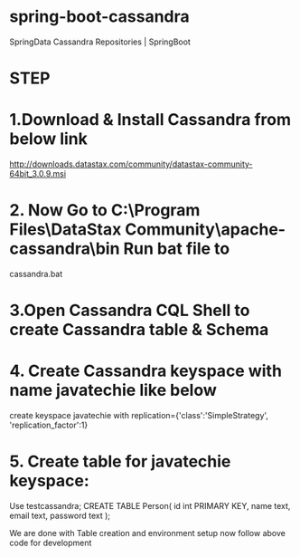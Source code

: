 # spring-boot-cassandra
SpringData Cassandra Repositories | SpringBoot

# STEP
# 1.Download & Install Cassandra from below link                                             
http://downloads.datastax.com/community/datastax-community-64bit_3.0.9.msi
# 2.	Now Go to C:\Program Files\DataStax Community\apache-cassandra\bin  Run bat file to 
cassandra.bat
# 3.Open Cassandra CQL Shell to create Cassandra table & Schema
# 4. Create Cassandra keyspace with name javatechie like below                      
create keyspace javatechie with replication={'class':'SimpleStrategy', 'replication_factor':1}
# 5. Create table for javatechie keyspace:
Use testcassandra; 
CREATE TABLE Person(
   id int PRIMARY KEY,
   name text,
   email text,
   password text
);

We are done with Table creation and environment setup now follow above code for development


